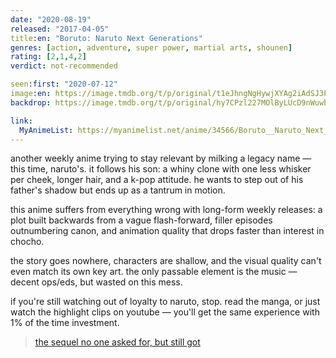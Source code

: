 ```yaml
---
date: "2020-08-19"
released: "2017-04-05"
title:en: "Boruto: Naruto Next Generations"
genres: [action, adventure, super power, martial arts, shounen]
rating: [2,1,4,2]
verdict: not-recommended

seen:first: "2020-07-12"
image:en: https://image.tmdb.org/t/p/original/t1eJhngNgHywjXYAg2iAdSJ3PiL.jpg
backdrop: https://image.tmdb.org/t/p/original/hy7CPzl227MOlByLUcD9nWuwbjn.jpg

link:
  MyAnimeList: https://myanimelist.net/anime/34566/Boruto__Naruto_Next_Generations
---
```


another weekly anime trying to stay relevant by milking a legacy name — this time, naruto's. it follows his son: a whiny clone with one less whisker per cheek, longer hair, and a k-pop attitude. he wants to step out of his father's shadow but ends up as a tantrum in motion.

this anime suffers from everything wrong with long-form weekly releases: a plot built backwards from a vague flash-forward, filler episodes outnumbering canon, and animation quality that drops faster than interest in chocho.

the story goes nowhere, characters are shallow, and the visual quality can't even match its own key art. the only passable element is the music — decent ops/eds, but wasted on this mess.

if you're still watching out of loyalty to naruto, stop. read the manga, or just watch the highlight clips on youtube — you'll get the same experience with 1% of the time investment.

> [the sequel no one asked for, but still got](https://myanimelist.net/reviews.php?id=269206)
